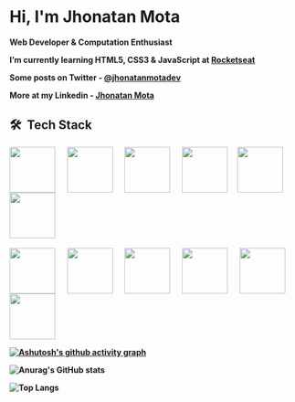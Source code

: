 <h1> <b> Hi, I'm Jhonatan Mota </h1>

<b> Web Developer & Computation Enthusiast  

<b> I’m currently learning HTML5, CSS3 & JavaScript at [Rocketseat](https://github.com/Rocketseat) </b>
 
<b> Some posts on Twitter - [@jhonatanmotadev](https://twitter.com/jhonatanmotadev/with_replies) </b>
 
<b> More at my Linkedin - [Jhonatan Mota](https://www.linkedin.com/in/jhonatan-mota-2a61b5259/) </b>

## 🛠 &nbsp;Tech Stack
<div>
 <img align="center" height="80px" widht="80px" src="https://cdn.jsdelivr.net/gh/devicons/devicon/icons/html5/html5-original.svg"/> &emsp;
 <img align="center" height="80px" widht="80px" src="https://cdn.jsdelivr.net/gh/devicons/devicon/icons/css3/css3-original.svg"/> &emsp;
 <img align="center" height="80px" widht="80px" src="https://cdn.jsdelivr.net/gh/devicons/devicon/icons/javascript/javascript-original.svg"/> &emsp;
 <img align="center" height="80px" widht="80px" src="https://cdn.jsdelivr.net/gh/devicons/devicon/icons/bootstrap/bootstrap-original.svg"/>&emsp;
 <img align="center" height="80px" widht="80px" src="https://cdn.jsdelivr.net/gh/devicons/devicon/icons/tailwindcss/tailwindcss-original-wordmark.svg"/>&emsp;
 <img align="center" height="80px" widht="80px" src="https://cdn.jsdelivr.net/gh/devicons/devicon/icons/sass/sass-original.svg"/> <br><br>
 <img align="center" height="80px" widht="80px" src="https://cdn.jsdelivr.net/gh/devicons/devicon/icons/windows8/windows8-original.svg"/> &emsp;
 <img align="center" height="80px" widht="80px" src="https://cdn.jsdelivr.net/gh/devicons/devicon/icons/vscode/vscode-original-wordmark.svg"/> &emsp;
 <img align="center" height="80px" widht="80px" src="https://cdn.jsdelivr.net/gh/devicons/devicon/icons/git/git-plain-wordmark.svg" /> &emsp;
 <img align="center" height="80px" widht="80px" src="https://cdn.jsdelivr.net/gh/devicons/devicon/icons/chrome/chrome-original.svg"/> &emsp;
 <img align="center" height="80px" widht="80px" src="https://cdn.jsdelivr.net/gh/devicons/devicon/icons/github/github-original-wordmark.svg"/> &emsp;
 <img align="center" height="80px" widht="80px" src="https://cdn.jsdelivr.net/gh/devicons/devicon/icons/firefox/firefox-original-wordmark.svg"/>
</div>

[![Ashutosh's github activity graph](https://github-readme-activity-graph.cyclic.app/graph?username=JhonatanMotaDev&theme=react-dark)](https://github.com/ashutosh00710/github-readme-activity-graph)

![Anurag's GitHub stats](https://github-readme-stats.vercel.app/api?username=JhonatanMotaDev&show_icons=true&theme=transparent)
 
![Top Langs](https://github-readme-stats.vercel.app/api/top-langs/?username=JhonatanMotaDev&theme=transparent)
